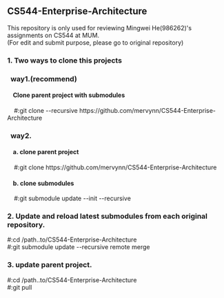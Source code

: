 ## CS544-Enterprise-Architecture
This repository is only used for reviewing Mingwei He(986262)'s assignments on CS544 at MUM.<br/>
(For edit and submit purpose, please go to original repository)

<h3> 1. Two ways to clone this projects</h3>
<h3>&nbsp;&nbsp;way1.(recommend)</h3>
<h4>&nbsp;&nbsp;&nbsp;&nbsp;Clone parent project with submodules</h4>
&nbsp;&nbsp;&nbsp;&nbsp;#:git clone --recursive https://github.com/mervynn/CS544-Enterprise-Architecture

<h3>&nbsp;&nbsp;way2.</h3>
<h4>&nbsp;&nbsp;&nbsp;&nbsp;a. clone parent project</h4>
&nbsp;&nbsp;&nbsp;&nbsp;#:git clone https://github.com/mervynn/CS544-Enterprise-Architecture
<h4>&nbsp;&nbsp;&nbsp;&nbsp;b. clone submodules</h4>
&nbsp;&nbsp;&nbsp;&nbsp;#:git submodule update --init --recursive

<h3>2. Update and reload latest submodules from each original repository.</h3>
#:cd /path..to/CS544-Enterprise-Architecture<br/>
#:git submodule update --recursive remote merge

<h3>3. update parent project.</h3>
#:cd /path..to/CS544-Enterprise-Architecture<br/>
#:git pull
